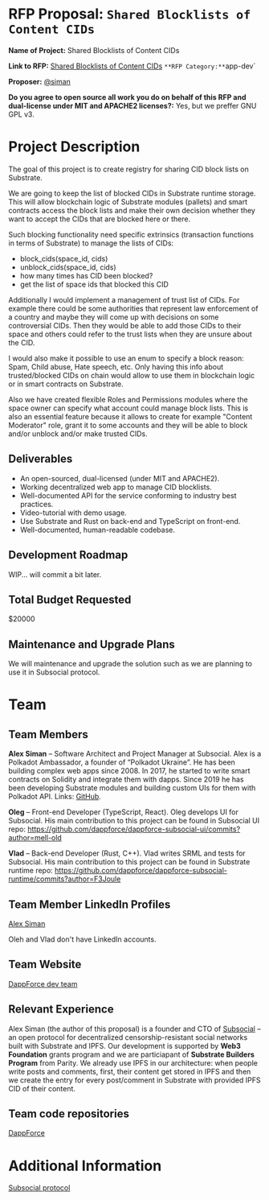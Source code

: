 # RFP Proposal: `Shared Blocklists of Content CIDs`

**Name of Project:** Shared Blocklists of Content CIDs

**Link to RFP:** [Shared Blocklists of Content CIDs](https://github.com/filecoin-project/devgrants/blob/master/rfps/new-wave-4-rfps.md#shared-blocklists-of-content-cids)
`
**RFP Category:** `app-dev`

**Proposer:** [@siman](https://github.com/siman)

**Do you agree to open source all work you do on behalf of this RFP and dual-license under MIT and APACHE2 licenses?:** Yes, but we preffer GNU GPL v3.

# Project Description

The goal of this project is to create registry for sharing CID block lists on Substrate.

We are going to keep the list of blocked CIDs in Substrate runtime storage.
This will allow blockchain logic of Substrate modules (pallets) and smart contracts access the block lists
and make their own decision whether they want to accept the CIDs that are blocked here or there.

Such blocking functionality need specific extrinsics (transaction functions in terms of Substrate) to manage the lists of CIDs:
- block_cids(space_id, cids)
- unblock_cids(space_id, cids)
- how many times has CID been blocked?
- get the list of space ids that blocked this CID

Additionally I would implement a management of trust list of CIDs.
For example there could be some authorities that represent law enforcement of a country
and maybe they will come up with decisions on some controversial CIDs.
Then they would be able to add those CIDs to their space and others could refer to the trust lists when they are unsure about the CID.

I would also make it possible to use an enum to specify a block reason: Spam, Child abuse, Hate speech, etc.
Only having this info about trusted/blocked CIDs on chain would allow to use them in blockchain logic or in smart contracts on Substrate.

Also we have created flexible Roles and Permissions modules where the space owner can specify what account could manage block lists. This is also an essential feature because it allows to create for example "Content Moderator" role, grant it to some accounts and they will be able to block and/or unblock and/or make trusted CIDs.

## Deliverables

- An open-sourced, dual-licensed (under MIT and APACHE2).
- Working decentralized web app to manage CID blocklists.
- Well-documented API for the service conforming to industry best practices. 
- Video-tutorial with demo usage. 
- Use Substrate and Rust on back-end and TypeScript on front-end.
- Well-documented, human-readable codebase.

## Development Roadmap

WIP... will commit a bit later.

## Total Budget Requested

$20000

## Maintenance and Upgrade Plans

We will maintenance and upgrade the solution such as we are planning to use it in Subsocial protocol.

# Team

## Team Members

**Alex Siman** – Software Architect and Project Manager at Subsocial. Alex is a Polkadot Ambassador, a founder of “Polkadot Ukraine”. He has been building complex web apps since 2008. In 2017, he started to write smart contracts on Solidity and integrate them with dapps. Since 2019 he has been developing Substrate modules and building custom UIs for them with Polkadot API. Links: [GitHub](https://github.com/siman).

**Oleg** – Front-end Developer (TypeScript, React). Oleg develops UI for Subsocial. His main contribution to this project can be found in Subsocial UI repo:
https://github.com/dappforce/dappforce-subsocial-ui/commits?author=mell-old

**Vlad** – Back-end Developer (Rust, C++). Vlad writes SRML and tests for Subsocial. His main contribution to this project can be found in Substrate runtime repo:
https://github.com/dappforce/dappforce-subsocial-runtime/commits?author=F3Joule

## Team Member LinkedIn Profiles

[Alex Siman](https://www.linkedin.com/in/alexsiman/)

Oleh and Vlad don't have LinkedIn accounts.

## Team Website

[DappForce dev team](https://github.com/dappforce)

## Relevant Experience

Alex Siman (the author of this proposal) is a founder and CTO of [Subsocial](http://subsocial.network/) – an open protocol for decentralized censorship-resistant social networks built with Substrate and IPFS. Our development is supported by **Web3 Foundation** grants program and we are particiapant of **Substrate Builders Program** from Parity. We already use IPFS in our architecture: when people write posts and comments, first, their content get stored in IPFS and then we create the entry for every post/comment in Substrate with provided IPFS CID of their content.

## Team code repositories

[DappForce](https://github.com/dappforce)

# Additional Information

[Subsocial protocol](http://subsocial.network)
